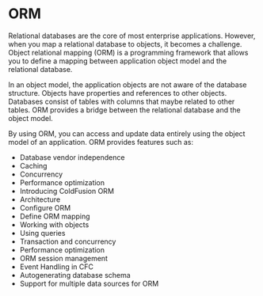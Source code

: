 # ORM

Relational databases are the core of most enterprise applications. However, when you map a relational database to objects, it becomes a challenge. Object relational mapping (ORM) is a programming framework that allows you to define a mapping between application object model and the relational database.

In an object model, the application objects are not aware of the database structure. Objects have properties and references to other objects. Databases consist of tables with columns that maybe related to other tables. ORM provides a bridge between the relational database and the object model.

By using ORM, you can access and update data entirely using the object model of an application. ORM provides features such as:

* Database vendor independence
* Caching
* Concurrency
* Performance optimization
* Introducing ColdFusion ORM
* Architecture
* Configure ORM
* Define ORM mapping
* Working with objects
* Using queries
* Transaction and concurrency
* Performance optimization
* ORM session management
* Event Handling in CFC
* Autogenerating database schema
* Support for multiple data sources for ORM